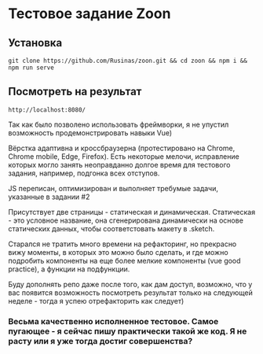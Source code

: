 # Тестовое задание Zoon

## Установка
```
git clone https://github.com/Rusinas/zoon.git && cd zoon && npm i && npm run serve
```
## Посмотреть на результат
```
http://localhost:8080/
```
Так как было позволено использовать фреймворки, я не упустил возможность продемонстрировать навыки Vue)

Вёрстка адаптивна и кроссбраузерна (протестировано на Chrome, Chrome mobile, Edge, Firefox). Есть некоторые мелочи, исправление которых могло занять неоправданно долгое время для тестового задания, например, подгонка всех отступов.

JS переписан, оптимизирован и выполняет требумые задачи, указанные в задании #2

Присутствует две страницы - статическая и динамическая. Статическая - это условное название, она сгенерирована динамически на основе статических данных, чтобы соответстовать макету в .sketch. 

Старался не тратить много времени на рефакторинг, но прекрасно вижу моменты, в которых это можно было сделать, и где можно подробить компоненты на еще более мелкие компоненты (vue good practice), а функции на подфункции. 

Буду дополнять репо даже после того, как дам доступ, возможно, что у вас появится возможность посмотреть результат только на следующей неделе - тогда я успею отрефакторить как следует)


### Весьма качественно исполненное тестовое. Самое пугающее - я сейчас пишу практически такой же код. Я не расту или я уже тогда достиг совершенства? 
